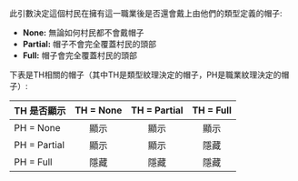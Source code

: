 此引數決定這個村民在擁有這一職業後是否還會戴上由他們的類型定義的帽子:
* **None:** 無論如何村民都不會戴帽子
* **Partial:** 帽子不會完全覆蓋村民的頭部
* **Full:** 帽子會完全覆蓋村民的頭部

下表是TH相關的帽子（其中TH是類型紋理決定的帽子，PH是職業紋理決定的帽子）:

| TH 是否顯示      | TH = None | TH = Partial | TH = Full |
| ------------ |:---------:|:------------:|:---------:|
| PH = None    |    顯示     |      顯示      |    顯示     |
| PH = Partial |    顯示     |      顯示      |    隱藏     |
| PH = Full    |    隱藏     |      隱藏      |    隱藏     |